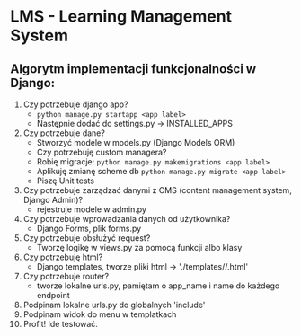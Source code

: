 # LMS - Learning Management System

## Algorytm implementacji funkcjonalności w Django:
1. Czy potrzebuje django app?
   - `python manage.py startapp <app label>`
   - Następnie dodać do settings.py -> INSTALLED_APPS
2. Czy potrzebuje dane?
   - Stworzyć modele w models.py (Django Models ORM)
   - Czy potrzebuję custom managera?
   - Robię migracje: `python manage.py makemigrations <app label>`
   - Aplikuję zmianę scheme db `python manage.py migrate <app label>`
   - Piszę Unit tests
3. Czy potrzebuje zarządzać danymi z CMS (content management system, Django Admin)?
   - rejestruje modele w admin.py
4. Czy potrzebuje wprowadzania danych od użytkownika?
   - Django Forms, plik forms.py
5. Czy potrzebuje obsłużyć request?
   - Tworzę logikę w views.py za pomocą funkcji albo klasy
6. Czy potrzebuję html?
   - Django templates, tworze pliki html -> './templates/<app label>/<file>.html'
7. Czy potrzebuje router?
   - tworze lokalne urls.py, pamiętam o app_name i name do każdego endpoint
8. Podpinam lokalne urls.py do globalnych 'include'
9. Podpinam widok do menu w templatkach
10. Profit! Ide testować.
